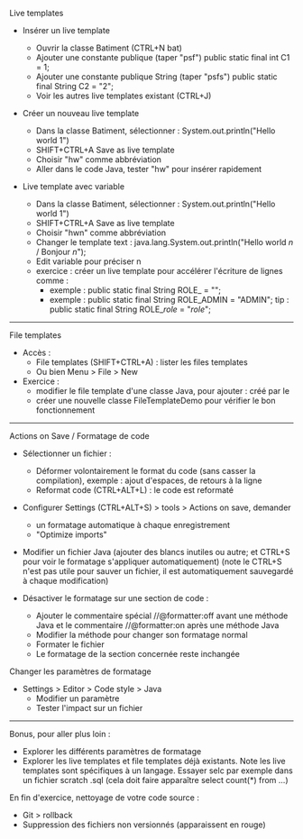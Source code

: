 Live templates

- Insérer un live template
    - Ouvrir la classe Batiment (CTRL+N bat)
    - Ajouter une constante publique (taper "psf") public static final int C1 = 1;
    - Ajouter une constante publique String (taper "psfs") public static final String C2 = "2";
    - Voir les autres live templates existant (CTRL+J)

- Créer un nouveau live template
    - Dans la classe Batiment, sélectionner : System.out.println("Hello world 1")
    - SHIFT+CTRL+A Save as live template
    - Choisir "hw" comme abbréviation
    - Aller dans le code Java, tester "hw" pour insérer rapidement

- Live template avec variable
    - Dans la classe Batiment, sélectionner : System.out.println("Hello world 1")
    - SHIFT+CTRL+A Save as live template
    - Choisir "hwn" comme abbréviation
    - Changer le template text : java.lang.System.out.println("Hello world $n$ / Bonjour $n$");
    - Edit variable pour préciser n
    - exercice : créer un live template pour accélérer l'écriture de lignes comme :
        - exemple : public static final String ROLE_<role> = "<role>";
        - exemple : public static final String ROLE_ADMIN = "ADMIN";
          tip : public static final String ROLE_$role$ = "$role$";

---

File templates

- Accès :
    - File templates (SHIFT+CTRL+A) : lister les files templates
    - Ou bien Menu > File > New
- Exercice :
    - modifier le file template d'une classe Java, pour ajouter : créé par <utilisateur> le <date>
    - créer une nouvelle classe FileTemplateDemo pour vérifier le bon fonctionnement

---

Actions on Save / Formatage de code

- Sélectionner un fichier : 
  - Déformer volontairement le format du code (sans casser la compilation), exemple : ajout d'espaces, de retours à la ligne
  - Reformat code (CTRL+ALT+L) : le code est reformaté

- Configurer Settings (CTRL+ALT+S) > tools > Actions on save, demander
    - un formatage automatique à chaque enregistrement
    - "Optimize imports"

- Modifier un fichier Java (ajouter des blancs inutiles ou autre; et CTRL+S pour voir le formatage s'appliquer automatiquement)
  (note le CTRL+S n'est pas utile pour sauver un fichier, il est automatiquement sauvegardé à chaque modification)

- Désactiver le formatage sur une section de code :
    - Ajouter le commentaire spécial //@formatter:off avant une méthode Java et le commentaire //@formatter:on après une méthode Java
    - Modifier la méthode pour changer son formatage normal
    - Formater le fichier
    - Le formatage de la section concernée reste inchangée

Changer les paramètres de formatage

- Settings > Editor > Code style > Java
  - Modifier un paramètre
  - Tester l'impact sur un fichier

---

Bonus, pour aller plus loin :

- Explorer les différents paramètres de formatage
- Explorer les live templates et file templates déjà existants. Note les live templates sont spécifiques à un langage.
Essayer selc par exemple dans un fichier scratch .sql  (cela doit faire apparaître select count(*) from ...)


En fin d'exercice, nettoyage de votre code source :
- Git > rollback
- Suppression des fichiers non versionnés (apparaissent en rouge)
